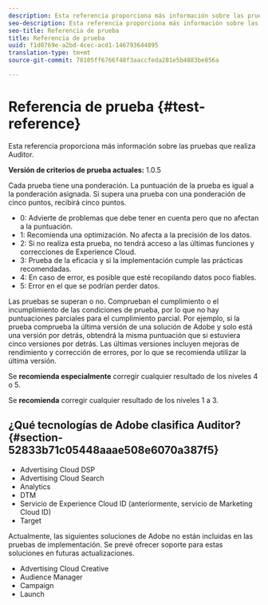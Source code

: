```yaml
---
description: Esta referencia proporciona más información sobre las pruebas que realiza Auditor.
seo-description: Esta referencia proporciona más información sobre las pruebas que realiza Auditor.
seo-title: Referencia de prueba
title: Referencia de prueba
uuid: f1d0769e-a2bd-4cec-acd1-146793644895
translation-type: tm+mt
source-git-commit: 78105ff6766f48f3aaccfeda281e5b4883be856a

---
```



# Referencia de prueba {#test-reference}

Esta referencia proporciona más información sobre las pruebas que realiza Auditor.

**Versión de criterios de prueba actuales:** 1.0.5

Cada prueba tiene una ponderación. La puntuación de la prueba es igual a la ponderación asignada. Si supera una prueba con una ponderación de cinco puntos, recibirá cinco puntos.

* 0: Advierte de problemas que debe tener en cuenta pero que no afectan a la puntuación.
* 1: Recomienda una optimización. No afecta a la precisión de los datos.
* 2: Si no realiza esta prueba, no tendrá acceso a las últimas funciones y correcciones de Experience Cloud.
* 3: Prueba de la eficacia y si la implementación cumple las prácticas recomendadas.
* 4: En caso de error, es posible que esté recopilando datos poco fiables.
* 5: Error en el que se podrían perder datos.

Las pruebas se superan o no. Comprueban el cumplimiento o el incumplimiento de las condiciones de prueba, por lo que no hay puntuaciones parciales para el cumplimiento parcial. Por ejemplo, si la prueba comprueba la última versión de una solución de Adobe y solo está una versión por detrás, obtendrá la misma puntuación que si estuviera cinco versiones por detrás. Las últimas versiones incluyen mejoras de rendimiento y corrección de errores, por lo que se recomienda utilizar la última versión.

Se **recomienda especialmente** corregir cualquier resultado de los niveles 4 o 5.

Se **recomienda** corregir cualquier resultado de los niveles 1 a 3.

## ¿Qué tecnologías de Adobe clasifica Auditor? {#section-52833b71c05448aaae508e6070a387f5}

* Advertising Cloud DSP
* Advertising Cloud Search
* Analytics
* DTM
* Servicio de Experience Cloud ID (anteriormente, servicio de Marketing Cloud ID)
* Target

Actualmente, las siguientes soluciones de Adobe no están incluidas en las pruebas de implementación. Se prevé ofrecer soporte para estas soluciones en futuras actualizaciones.

* Advertising Cloud Creative
* Audience Manager
* Campaign
* Launch

